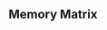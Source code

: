 ## **Memory Matrix**

<!--

arrow right (play next)

// Interface
logo
Settings
next btn (disappear)
level form, decrease level, increase level

// Settings
Difficulty: hard 400ms; medium 600ms; easy 800ms;
Cursor: anti-cheat;

// Theme
default light, dark, cyber

// Size:
small
medium
large

Client Storage:
// localStorage.setItem('settings', JSON.stringify(object));
// localStorage.clear();
// save level
// save theme
// save quad color

alternative field:
random field rotate 90 (3x8 or 8x3)

-->
